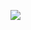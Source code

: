 <!-- system/_navbar.md -->

[<img src="https://i.creativecommons.org/l/by/4.0/88x31.png">](License.md)